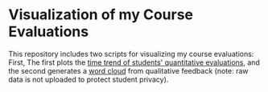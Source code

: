 # Visualization of my Course Evaluations

This repository includes two scripts for visualizing my course evaluations: First, The first plots the [time trend of students' quantitative evaluations](https://github.com/czymaraclass/evaluations/blob/main/2_EvalOverTime.R), and the second generates a [word cloud](https://github.com/czymaraclass/evaluations/blob/main/1_wordcloud.R) from qualitative feedback (note: raw data is not uploaded to protect student privacy).
